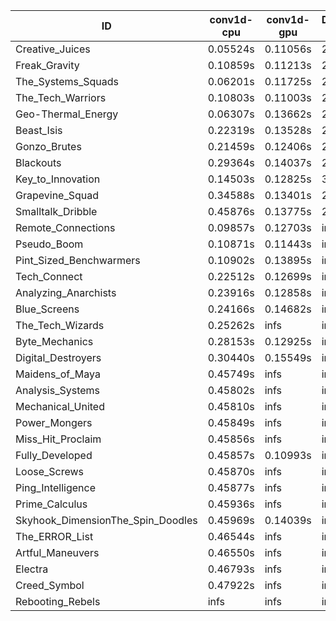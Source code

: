 |ID|conv1d-cpu|conv1d-gpu|DWSPConv2D-gpu|gemm-gpu|avg|
|-|-|-|-|-|-|
|Creative_Juices|0.05524s|0.11056s|2.80919s|1.68598s|1.16524s|
|Freak_Gravity|0.10859s|0.11213s|2.81347s|1.73981s|1.19350s|
|The_Systems_Squads|0.06201s|0.11725s|2.80240s|1.81413s|1.19895s|
|The_Tech_Warriors|0.10803s|0.11003s|2.85491s|1.74704s|1.20500s|
|Geo-Thermal_Energy|0.06307s|0.13662s|2.82442s|1.89115s|1.22881s|
|Beast_Isis|0.22319s|0.13528s|2.80062s|1.89665s|1.26393s|
|Gonzo_Brutes|0.21459s|0.12406s|2.97021s|1.78367s|1.27313s|
|Blackouts|0.29364s|0.14037s|2.83026s|1.88814s|1.28810s|
|Key_to_Innovation|0.14503s|0.12825s|3.03834s|2.08913s|1.35019s|
|Grapevine_Squad|0.34588s|0.13401s|2.89362s|2.46475s|1.45956s|
|Smalltalk_Dribble|0.45876s|0.13775s|2.94652s|4.31988s|1.96572s|
|Remote_Connections|0.09857s|0.12703s|infs|4.41857s|infs|
|Pseudo_Boom|0.10871s|0.11443s|infs|1.79230s|infs|
|Pint_Sized_Benchwarmers|0.10902s|0.13895s|infs|1.74288s|infs|
|Tech_Connect|0.22512s|0.12699s|infs|1.90522s|infs|
|Analyzing_Anarchists|0.23916s|0.12858s|infs|2.54302s|infs|
|Blue_Screens|0.24166s|0.14682s|infs|2.52700s|infs|
|The_Tech_Wizards|0.25262s|infs|infs|4.38116s|infs|
|Byte_Mechanics|0.28153s|0.12925s|infs|4.40025s|infs|
|Digital_Destroyers|0.30440s|0.15549s|infs|1.94702s|infs|
|Maidens_of_Maya|0.45749s|infs|infs|4.38545s|infs|
|Analysis_Systems|0.45802s|infs|infs|4.37878s|infs|
|Mechanical_United|0.45810s|infs|infs|4.40168s|infs|
|Power_Mongers|0.45849s|infs|infs|4.36994s|infs|
|Miss_Hit_Proclaim|0.45856s|infs|infs|4.37337s|infs|
|Fully_Developed|0.45857s|0.10993s|infs|4.39845s|infs|
|Loose_Screws|0.45870s|infs|infs|4.44841s|infs|
|Ping_Intelligence|0.45877s|infs|infs|4.39526s|infs|
|Prime_Calculus|0.45936s|infs|infs|4.43219s|infs|
|Skyhook_DimensionThe_Spin_Doodles|0.45969s|0.14039s|infs|infs|infs|
|The_ERROR_List|0.46544s|infs|infs|4.38714s|infs|
|Artful_Maneuvers|0.46550s|infs|infs|4.41253s|infs|
|Electra|0.46793s|infs|infs|4.38356s|infs|
|Creed_Symbol|0.47922s|infs|infs|4.36639s|infs|
|Rebooting_Rebels|infs|infs|infs|2.53644s|infs|

